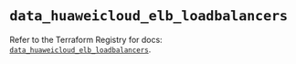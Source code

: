 # `data_huaweicloud_elb_loadbalancers`

Refer to the Terraform Registry for docs: [`data_huaweicloud_elb_loadbalancers`](https://registry.terraform.io/providers/huaweicloud/huaweicloud/1.71.1/docs/data-sources/elb_loadbalancers).
